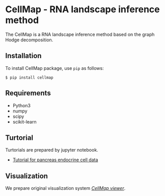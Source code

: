 # CellMap - RNA landscape inference method

The CellMap is a RNA landscape inference method based on the graph Hodge decomposition. 

## Installation

To install CellMap package, use `pip` as follows:

```
$ pip install cellmap
```

## Requirements
* Python3
* numpy
* scipy
* scikit-learn


## Turtorial

Turtorials are prepared by jupyter notebook.

* [Tutorial for pancreas endocrine cell data](https://github.com/yusuke-imoto-lab/CellMap/blob/main/tutorial/CellMap_tutorial_pancreas.ipynb)


## Visualization

We prepare original visualization system *[CellMap viewer](https://github.com/yusuke-imoto-lab/CellMapViewer)*. 